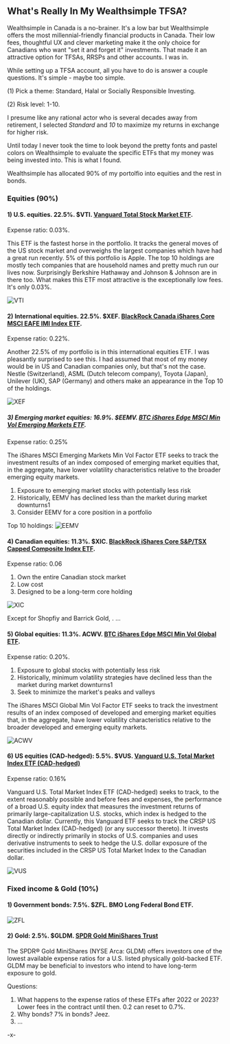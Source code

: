 ## What's Really In My Wealthsimple TFSA?

Wealthsimple in Canada is a no-brainer. It's a low bar but Wealthsimple offers the most millennial-friendly financial products in Canada. Their low fees, thoughtful UX and clever marketing make it the only choice for Canadians who want "set it and forget it" investments. That made it an attractive option for TFSAs, RRSPs and other accounts. I was in.

While setting up a TFSA account, all you have to do is answer a couple questions. It's simple - maybe too simple. 

(1) Pick a theme: Standard, Halal or Socially Responsible Investing.

(2) Risk level: 1-10.

I presume like any rational actor who is several decades away from retirement, I selected *Standard* and *10* to maximize my returns in exchange for higher risk.

Until today I never took the time to look beyond the pretty fonts and pastel colors on Wealthsimple to evaluate the specific ETFs that my money was being invested into. This is what I found.

Wealthsimple has allocated 90% of my portolfio into equities and the rest in bonds. 

### Equities (90%)

#### 1) U.S. equities. 22.5%. $VTI. [Vanguard Total Stock Market ETF](https://investor.vanguard.com/etf/profile/overview/vti).
Expense ratio: 0.03%.

This ETF is the fastest horse in the portfolio. It tracks the general moves of the US stock market and overweighs the largest companies which have had a great run recently. 5% of this portfolio is Apple. The top 10 holdings are mostly tech companies that are household names and pretty much run our lives now. Surprisingly Berkshire Hathaway and Johnson & Johnson are in there too. What makes this ETF most attractive is the exceptionally low fees. It's only 0.03%.

![VTI](https://i.imgur.com/NVJDTlO.png)

#### 2) International equities. 22.5%. $XEF. [BlackRock Canada iShares Core MSCI EAFE IMI Index ETF](https://www.blackrock.com/ca/investors/en/products/251421/ishares-msci-eafe-imi-index-etf).
Expense ratio: 0.22%.

Another 22.5% of my portfolio is in this international equities ETF. I was pleasantly surprised to see this. I had assumed that most of my money would be in US and Canadian companies only, but that's not the case. Nestle (Switzerland), ASML (Dutch telecom company), Toyota (Japan), Unilever (UK), SAP (Germany) and others make an appearance in the Top 10 of the holdings. 

![XEF](https://imgur.com/DTvyyuS.png)

##### 3) Emerging market equities: 16.9%. $EEMV. [BTC iShares Edge MSCI Min Vol Emerging Markets ETF](https://www.ishares.com/us/products/239641/ishares-msci-emerging-markets-minimum-volatility-etf).
Expense ratio: 0.25%

The iShares MSCI Emerging Markets Min Vol Factor ETF seeks to track the investment results of an index composed of emerging market equities that, in the aggregate, have lower volatility characteristics relative to the broader emerging equity markets.


1. Exposure to emerging market stocks with potentially less risk
2. Historically, EEMV has declined less than the market during market downturns1
3. Consider EEMV for a core position in a portfolio

Top 10 holdings:
![EEMV](https://i.imgur.com/oU1QM00.png)

#### 4) Canadian equities: 11.3%. $XIC. [BlackRock iShares Core S&P/TSX Capped Composite Index ETF](https://www.blackrock.com/ca/investors/en/products/239837/ishares-sptsx-capped-composite-index-etf).
Expense ratio: 0.06

1. Own the entire Canadian stock market
2. Low cost
3. Designed to be a long-term core holding

![XIC](https://i.imgur.com/vEfbQc3.png)

Except for Shopfiy and Barrick Gold, <insert barfing emoji here>.
...

#### 5) Global equities: 11.3%. ACWV. [BTC iShares Edge MSCI Min Vol Global ETF](https://www.ishares.com/us/products/239605/ishares-msci-all-country-world-minimum-volatility-etf).
Expense ratio: 0.20%.

1. Exposure to global stocks with potentially less risk
2. Historically, minimum volatility strategies have declined less than the market during market downturns1
3. Seek to minimize the market's peaks and valleys

The iShares MSCI Global Min Vol Factor ETF seeks to track the investment results of an index composed of developed and emerging market equities that, in the aggregate, have lower volatility characteristics relative to the broader developed and emerging equity markets.


![ACWV](https://i.imgur.com/FwubqUq.png)

#### 6) US equities (CAD-hedged): 5.5%. $VUS. [Vanguard U.S. Total Market Index ETF (CAD-hedged)](https://www.vanguardcanada.ca/advisors/products/en/detail/etf/9551/equity)
Expense ratio: 0.16%

Vanguard U.S. Total Market Index ETF (CAD-hedged) seeks to track, to the extent reasonably possible and before fees and expenses, the performance of a broad U.S. equity index that measures the investment returns of primarily large-capitalization U.S. stocks, which index is hedged to the Canadian dollar. Currently, this Vanguard ETF seeks to track the CRSP US Total Market Index (CAD-hedged) (or any successor thereto). It invests directly or indirectly primarily in stocks of U.S. companies and uses derivative instruments to seek to hedge the U.S. dollar exposure of the securities included in the CRSP US Total Market Index to the Canadian dollar.

![VUS](https://i.imgur.com/3qWe7RY.png)

### Fixed income & Gold (10%)

#### 1) Government bonds: 7.5%. $ZFL. BMO Long Federal Bond ETF.
![ZFL](https://i.imgur.com/rsHveVW.png)


#### 2) Gold: 2.5%. $GLDM. [SPDR Gold MiniShares Trust](https://www.spdrgoldshares.com/gldm/)

The SPDR® Gold MiniShares (NYSE Arca: GLDM) offers investors one of the lowest available expense ratios for a U.S. listed physically gold-backed ETF. GLDM may be beneficial to investors who intend to have long-term exposure to gold.

Questions:
1. What happens to the expense ratios of these ETFs after 2022 or 2023? Lower fees in the contract until then. 0.2 can reset to 0.7%.
2. Why bonds? 7% in bonds? Jeez.
3. ...

-x-
